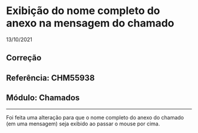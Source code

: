 # Exibição do nome completo do anexo na mensagem do chamado
13/10/2021
## Correção
## Referência: CHM55938
## Módulo: Chamados
***

Foi feita uma alteração para que o nome completo do anexo do chamado (em uma mensagem) seja exibido ao passar o mouse por cima.
